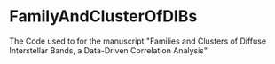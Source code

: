 # FamilyAndClusterOfDIBs
The Code used to for the manuscript "Families and Clusters of Diffuse Interstellar Bands, a Data-Driven Correlation Analysis"

